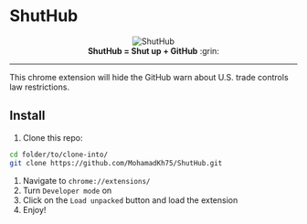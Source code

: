 # ShutHub

<div align="center">
<img src='https://raw.githubusercontent.com/MohamadKh75/ShutHub/master/icons/128.png' alt="ShutHub") /><br>
<strong>ShutHub = Shut up + GitHub</strong> :grin:
</div>

---

This chrome extension will hide the GitHub warn about U.S. trade controls law restrictions.

## Install

1. Clone this repo:

```bash
cd folder/to/clone-into/
git clone https://github.com/MohamadKh75/ShutHub.git
```

1. Navigate to `chrome://extensions/`
2. Turn `Developer mode` on
3. Click on the `Load unpacked` button and load the extension
4. Enjoy!
